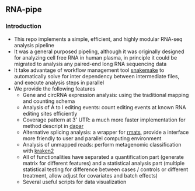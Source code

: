 ## RNA-pipe
### Introduction
- This repo implements a simple, efficient, and highly modular RNA-seq analysis pipeline
- It was a general purposed pipeling, although it was originally designed for analyzing cell free RNA in human plasma, in principle it could be migrated to analysis any paired-end long RNA sequencing data
- It take advantage of workflow management tool [snakemake](https://snakemake.readthedocs.io/en/stable/) to automatically solve for inter dependency between intermediate files, and execute analysis steps in parallel
- We provide the following features
  - Gene and circRNA expression analysis: using the traditional mapping and counting schema
  - Analysis of A to I editing events: count editing events at known RNA editing sites efficiently
  - Coverage pattern at 3' UTR: a much more faster implementation for method descript in [dapar](https://github.com/ZhengXia/dapars)
  - Alternative splicing analysis: a wrapper for [rmats](http://rnaseq-mats.sourceforge.net/), provide a interface more friendly to user and parallel computing environment 
  - Analysis of unmapped reads: perform metagenomic classification with [kraken2](https://ccb.jhu.edu/software/kraken2/)
  - All of functionalities have separated a quantification part (generate matrix for different features) and a statistical analysis part (multiple statistical testing for difference between cases / controls or different treatment, allow adjust for covariates and batch effects)
  - Several useful scripts for data visualization
